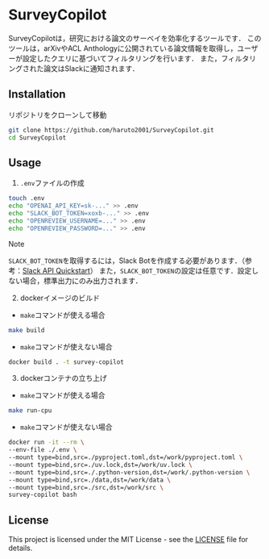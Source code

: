 # SurveyCopilot

SurveyCopilotは，研究における論文のサーベイを効率化するツールです．
このツールは，arXivやACL Anthologyに公開されている論文情報を取得し，ユーザーが設定したクエリに基づいてフィルタリングを行います．
また，フィルタリングされた論文はSlackに通知されます．


## Installation

リポジトリをクローンして移動

```bash
git clone https://github.com/haruto2001/SurveyCopilot.git
cd SurveyCopilot
```


## Usage

1. `.env`ファイルの作成

```bash
touch .env
echo "OPENAI_API_KEY=sk-..." >> .env
echo "SLACK_BOT_TOKEN=xoxb-..." >> .env
echo "OPENREVIEW_USERNAME=..." >> .env
echo "OPENREVIEW_PASSWORD=..." >> .env
```

> [!NOTE]
> `SLACK_BOT_TOKEN`を取得するには，Slack Botを作成する必要があります．（参考：[Slack API Quickstart](https://api.slack.com/quickstart)）
> また，`SLACK_BOT_TOKEN`の設定は任意です．設定しない場合，標準出力にのみ出力されます．


2. dockerイメージのビルド

- `make`コマンドが使える場合

```bash
make build
```

- `make`コマンドが使えない場合

```bash
docker build . -t survey-copilot
```


3. dockerコンテナの立ち上げ

- `make`コマンドが使える場合

```bash
make run-cpu
```

- `make`コマンドが使えない場合

```bash
docker run -it --rm \
--env-file ./.env \
--mount type=bind,src=./pyproject.toml,dst=/work/pyproject.toml \
--mount type=bind,src=./uv.lock,dst=/work/uv.lock \
--mount type=bind,src=./.python-version,dst=/work/.python-version \
--mount type=bind,src=./data,dst=/work/data \
--mount type=bind,src=./src,dst=/work/src \
survey-copilot bash
```


## License

This project is licensed under the MIT License - see the [LICENSE](LICENSE) file for details.